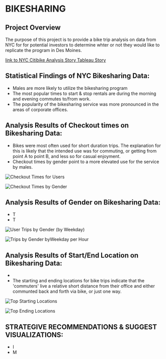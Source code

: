 # BIKESHARING

## Project Overview
The purpose of this project is to provide a bike trip analysis on data from NYC for for potential investors to determine whter or not they would like to replicate 
the program in Des Moines.


[link to NYC Citibike Analysis Story Tableau Story](https://public.tableau.com/profile/christopher.grunsfeld#!/vizhome/NYCCitibikeanalysis_16213006277470/NYCCitibikeAnalysisStory)


## Statistical Findings of NYC Bikesharing Data:
- Males are more likely to utilize the bikesharing program
- The most popular times to start & stop rentals are during the morning and evening commutes to/from work.
- The popularity of the bikesharing service was more pronounced in the areas of corporate offices.



## Analysis Results of Checkout times on Bikesharing Data:
- Bikes were most often used for short duration trips.  The explanation for this is likely that the intended use was for commuting, or getting from 
  point A to point B, and less so for casual enjoyment.
- Checkout times by gender point to a more elevated use for the service by males.


![Checkout Times for Users](https://user-images.githubusercontent.com/71041680/118581192-355d1180-b75f-11eb-9617-fd304ff58182.png)


![Checkout Times by Gender](https://user-images.githubusercontent.com/71041680/118581009-e31bf080-b75e-11eb-8f25-79b1e735416f.png)


## Analysis Results of Gender on Bikesharing Data:
- T
- T


![User Trips by Gender (by Weekday)](https://user-images.githubusercontent.com/71041680/118581152-21b1ab00-b75f-11eb-9ae7-4690f8690d02.png)


![Trips by Gender byWeekday per Hour](https://user-images.githubusercontent.com/71041680/118581032-edd68580-b75e-11eb-9363-7dc46e5f524a.png)



## Analysis Results of Start/End Location on Bikesharing Data:
- 
- The starting and ending locations for bike trips indicate that the 'commuters' live a relative short distance from their office and either communted back
  and forth via bike, or just one way.

![Top Starting Locations](https://user-images.githubusercontent.com/71041680/118581071-fdee6500-b75e-11eb-9e8d-85791f0b2bc2.png)

![Top Ending Locations](https://user-images.githubusercontent.com/71041680/118581094-08a8fa00-b75f-11eb-8897-2099e2671198.png)




## STRATEGIVE RECOMMENDATIONS & SUGGEST VISUALIZATIONS:
- I 
- M



